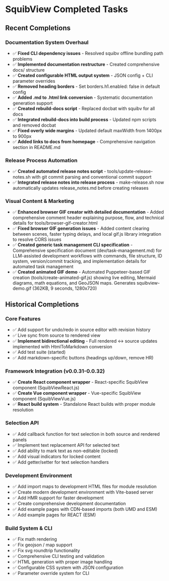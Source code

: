 # SquibView Completed Tasks

## Recent Completions

### Documentation System Overhaul
- ✅ **Fixed CLI dependency issues** - Resolved squibv offline bundling path problems
- ✅ **Implemented documentation restructure** - Created comprehensive docs/ structure  
- ✅ **Created configurable HTML output system** - JSON config + CLI parameter overrides
- ✅ **Removed heading borders** - Set borders.h1.enabled: false in default config
- ✅ **Added .md to .html link conversion** - Systematic documentation generation support
- ✅ **Created rebuild-docs script** - Replaced docbat with squibv for all docs
- ✅ **Integrated rebuild-docs into build process** - Updated npm scripts and removed docbat
- ✅ **Fixed overly wide margins** - Updated default maxWidth from 1400px to 900px
- ✅ **Added links to docs from homepage** - Comprehensive navigation section in README.md

### Release Process Automation
- ✅ **Created automated release notes script** - tools/update-release-notes.sh with git commit parsing and conventional commit support
- ✅ **Integrated release notes into release process** - make-release.sh now automatically updates release_notes.md before creating releases

### Visual Content & Marketing
- ✅ **Enhanced browser GIF creator with detailed documentation** - Added comprehensive comment header explaining purpose, flow, and technical details for tools/browser-gif-creator.html
- ✅ **Fixed browser GIF generation issues** - Added content clearing between scenes, faster typing delays, and local gif.js library integration to resolve CORS issues
- ✅ **Created generic task management CLI specification** - Comprehensive specification document (dev/task-management.md) for LLM-assisted development workflows with commands, file structure, ID system, version/commit tracking, and implementation details for automated task management
- ✅ **Created animated GIF demo** - Automated Puppeteer-based GIF creation (tools/create-animated-gif.js) showing live editing, Mermaid diagrams, math equations, and GeoJSON maps. Generates squibview-demo.gif (362KB, 9 seconds, 1280x720)

## Historical Completions

### Core Features
- ✅ Add support for undo/redo in source editor with revision history
- ✅ Live sync from source to rendered view
- ✅ **Implement bidirectional editing** - Full rendered ↔ source updates implemented with HtmlToMarkdown conversion
- ✅ Add test suite (started)
- ✅ Add markdown-specific buttons (headings up/down, remove HR)

### Framework Integration (v0.0.31-0.0.32)
- ✅ **Create React component wrapper** - React-specific SquibView component (SquibViewReact.js)
- ✅ **Create Vue component wrapper** - Vue-specific SquibView component (SquibViewVue.js)
- ✅ **React build system** - Standalone React builds with proper module resolution

### Selection API
- ✅ Add callback function for text selection in both source and rendered panels
- ✅ Implement text replacement API for selected text
- ✅ Add ability to mark text as non-editable (locked)
- ✅ Add visual indicators for locked content
- ✅ Add getter/setter for text selection handlers

### Development Environment
- ✅ Add import maps to development HTML files for module resolution
- ✅ Create modern development environment with Vite-based server
- ✅ Add HMR support for faster development
- ✅ Create comprehensive development documentation
- ✅ Add example pages with CDN-based imports (both UMD and ESM)
- ✅ Add example pages for REACT (ESM)

### Build System & CLI
- ✅ Fix math rendering
- ✅ Fix geojson / map support
- ✅ Fix svg roundtrip functionality
- ✅ Comprehensive CLI testing and validation
- ✅ HTML generation with proper image handling
- ✅ Configurable CSS system with JSON configuration
- ✅ Parameter override system for CLI